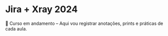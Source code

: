 # Jira + Xray 2024
🚧 Curso em andamento – Aqui vou registrar anotações, prints e práticas de cada aula.
